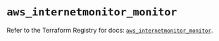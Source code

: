 # `aws_internetmonitor_monitor`

Refer to the Terraform Registry for docs: [`aws_internetmonitor_monitor`](https://registry.terraform.io/providers/hashicorp/aws/6.0.0/docs/resources/internetmonitor_monitor).
